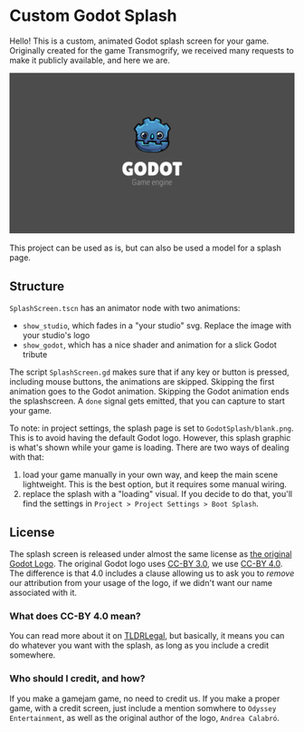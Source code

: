 # Custom Godot Splash

Hello! This is a custom, animated Godot splash screen for your game. Originally created for the game Transmogrify,
we received many requests to make it publicly available, and here we are. 

![a screenshot of the splash page](example.png)

This project can be used as is, but can also be used a model for a splash page.

## Structure

`SplashScreen.tscn` has an animator node with two animations:

- `show_studio`, which fades in a "your studio" svg. Replace the image with your studio's logo
- `show_godot`, which has a nice shader and animation for a slick Godot tribute

The script `SplashScreen.gd` makes sure that if any key or button is pressed, including mouse buttons, the animations are skipped. Skipping the first animation goes to the Godot animation. Skipping the Godot animation ends the splashscreen. A `done` signal gets emitted, that you can capture to start your game.

To note: in project settings, the splash page is set to `GodotSplash/blank.png`. This is to avoid having the default Godot logo. However, this splash graphic is what's shown while your game is loading. There are two ways of dealing with that:

1. load your game manually in your own way, and keep the main scene lightweight. This is the best option, but it requires some manual wiring.
2. replace the splash with a "loading" visual. If you decide to do that, you'll find the settings in `Project > Project Settings > Boot Splash`.

## License

The splash screen is released under almost the same license as [the original Godot Logo](https://github.com/godotengine/godot/blob/master/LOGO_LICENSE.md). The original Godot logo uses [CC-BY 3.0](https://creativecommons.org/licenses/by/3.0/legalcode), we use [CC-BY 4.0](https://creativecommons.org/licenses/by/4.0/legalcode). The difference is that 4.0 includes a clause allowing us to ask you to _remove_ our attribution from your usage of the logo, if we didn't want our name associated with it.

### What does CC-BY 4.0 mean?

You can read more about it on [TLDRLegal](https://tldrlegal.com/license/creative-commons-attribution-4.0-international-(cc-by-4)), but basically, it means you can do whatever you want with the splash, as long as you include a credit somewhere.

### Who should I credit, and how?

If you make a gamejam game, no need to credit us. If you make a proper game, with a credit screen, just include a mention somwhere to `Odyssey Entertainment`, as well as the original author of the logo, `Andrea Calabró`.